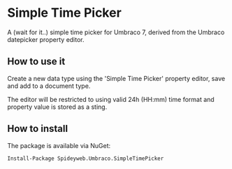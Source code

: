 ﻿# Simple Time Picker

A (wait for it..) simple time picker for Umbraco 7, derived from the Umbraco datepicker property editor.

## How to use it

Create a new data type using the 'Simple Time Picker' property editor, save and add to a document type.

The editor will be restricted to using valid 24h (HH:mm) time format and property value is stored as a sting.

## How to install

The package is available via NuGet:

```
Install-Package Spideyweb.Umbraco.SimpleTimePicker
```